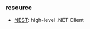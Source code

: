 ### resource

* [NEST](https://www.elastic.co/guide/en/elasticsearch/client/net-api/current/nest.html): high-level .NET Client
